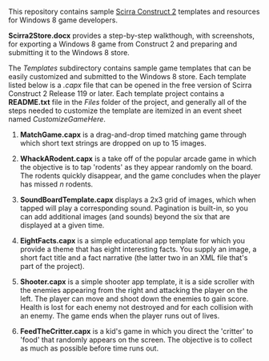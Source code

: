 This repository contains sample [Scirra Construct 2](http://scirra.com/construct2) templates and resources for Windows 8 game developers.

**Scirra2Store.docx** provides a step-by-step walkthough, with screenshots, for exporting a Windows 8 game from Construct 2 and preparing and submitting it to the Windows 8 store.

The *Templates* subdirectory contains sample game templates that can be easily customized and submitted to the Windows 8 store. Each template listed below is a *.capx* file that can be opened in the free version of Scirra Construct 2 Release 119 or later.  Each template project contains a **README.txt** file in the *Files* folder of the project, and generally all of the steps needed to customize the template are itemized in an event sheet named *CustomizeGameHere*.

1.  **MatchGame.capx** is a drag-and-drop timed matching game through which short text strings are dropped on up to 15 images.

2.  **WhackARodent.capx** is a take off of the popular arcade game in which the objective is to tap 'rodents' as they appear randomly on the board. The rodents quickly disappear, and the game concludes when the player has missed *n* rodents.

3.  **SoundBoardTemplate.capx** displays a 2x3 grid of images, which when tapped will play a corresponding sound. Pagination is built-in, so you can add additional images (and sounds) beyond the six that are displayed at a given time. 

4.  **EightFacts.capx** is a simple educational app template for which you provide a theme that has eight interesting facts. You supply an image, a short fact title and a fact narrative (the latter two in an XML file that's part of the project).

5.  **Shooter.capx** is a simple shooter app template, it is a side scroller with the enemies appearing from the right and attacking the player on the left. The player can move and shoot down the enemies to gain score. Health is lost for each enemy not destroyed and for each collision with an enemy. The game ends when the player runs out of lives.

6.  **FeedTheCritter.capx** is a kid's game in which you direct the 'critter' to 'food' that randomly appears on the screen.  The objective is to collect as much as possible before time runs out.

